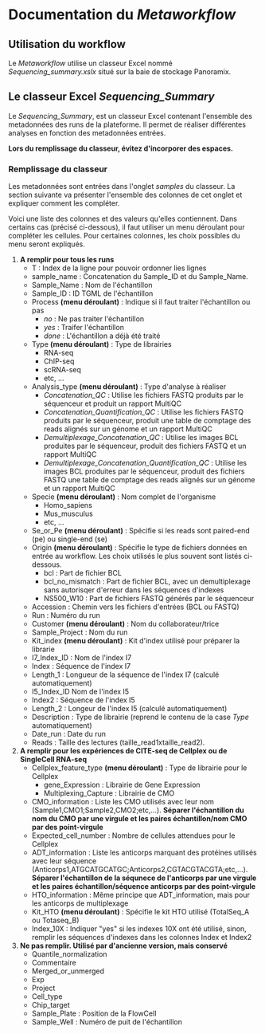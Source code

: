 # Documentation du *Metaworkflow*

## Utilisation du workflow 

Le *Metaworkflow* utilise un classeur Excel nommé *Sequencing\_summary.xslx* situé sur la baie de stockage Panoramix.

## Le classeur Excel *Sequencing_Summary*

Le *Sequencing\_Summary*, est un classeur Excel contenant l'ensemble des metadonnées des runs de la plateforme. Il permet de réaliser différentes analyses en fonction des metadonnées entrées. 

**Lors du remplissage du classeur, évitez d'incorporer des espaces.**

### Remplissage du classeur

Les metadonnées sont entrées dans l'onglet *samples* du classeur. La section suivante va présenter l'ensemble des colonnes de cet onglet et expliquer comment les compléter. 

Voici une liste des colonnes et des valeurs qu'elles contiennent. Dans certains cas (précisé ci-dessous), il faut utiliser un menu déroulant pour compléter les cellules. Pour certaines colonnes, les choix possibles du menu seront expliqués.

1. **A remplir pour tous les runs**
    * T : Index de la ligne pour pouvoir ordonner lies lignes
    * sample\_name : Concatenation du Sample\_ID et du Sample\_Name.
    * Sample\_Name : Nom de l'échantillon 
    * Sample\_ID : ID TGML de l'échantillon
    * Process **(menu déroulant)** : Indique si il faut traiter l'échantillon ou pas
        * *no* : Ne pas traiter l'échantillon
        * *yes* : Traifer l'échantillon
        * *done* : L'échantillon a déjà été traité
    * Type **(menu déroulant)** : Type de librairies
        * RNA-seq
        * ChIP-seq
        * scRNA-seq
        * etc, ...
    * Analysis\_type **(menu déroulant)** : Type d'analyse à réaliser
        * *Concatenation_QC* : Utilise les fichiers FASTQ produits par le séquenceur et produit un rapport MultiQC
        * *Concatenation_Quantification_QC* : Utilise les fichiers FASTQ produits par le séquenceur, produit une table de comptage des reads alignés sur un génome et un rapport MultiQC
        * *Demultiplexage_Concatenation_QC* : Utilise les images BCL produites par le séquenceur, produit des fichiers FASTQ et un rapport MultiQC
        * *Demultiplexage_Concatenation_Quantification_QC* : Utilise les images BCL produites par le séquenceur, produit des fichiers FASTQ une table de comptage des reads alignés sur un génome et un rapport MultiQC
    * Specie **(menu déroulant)** : Nom complet de l'organisme
        * Homo\_sapiens
        * Mus\_musculus
        * etc, ...
    * Se\_or\_Pe **(menu déroulant)** : Spécifie si les reads sont paired-end (pe) ou single-end (se)
    * Origin **(menu déroulant)** : Spécifie le type de fichiers données en entrée au workflow. Les choix utilisés le plus souvent sont listés ci-dessous. 
        * bcl : Part de fichier BCL
        * bcl\_no\_mismatch : Part de fichier BCL, avec un demultiplexage sans autorisqer d'erreur dans les séquences d'indexes
        * NS500\_W10 : Part de fichiers FASTQ générés par le séquenceur
    * Accession : Chemin vers les fichiers d'entrées (BCL ou FASTQ)
    * Run : Numéro du run
    * Customer **(menu déroulant)** : Nom du collaborateur/trice
    * Sample\_Project : Nom du run 
    * Kit\_index **(menu déroulant)** : Kit d'index utilisé pour préparer la librarie
    * I7\_Index\_ID : Nom de l'index I7
    * Index : Séquence de l'index I7
    * Length\_1 : Longueur de la séquence de l'index I7 (calculé automatiquement)
    * I5\_Index\_ID Nom de l'index I5
    * Index2 : Séquence de l'index I5
    * Length\_2 : Longeur de l'index I5 (calculé automatiquement)
    * Description : Type de librairie (reprend le contenu de la case *Type* automatiquement)
    * Date\_run : Date du run
    * Reads : Taille des lectures (taille\_read1xtaille\_read2).
2. **A remplir pour les expériences de CITE-seq de Cellplex ou de SingleCell RNA-seq**
    * Cellplex\_feature\_type **(menu déroulant)** : Type de librairie pour le Cellplex
        * gene\_Expression : Librairie de Gene Expression 
        * Multiplexing\_Capture : Librairie de CMO
    * CMO\_information : Liste les CMO utilisés avec leur nom (Sample1,CMO1;Sample2,CMO2;etc,...). **Séparer l'échantillon du nom du CMO par une virgule et les paires échantillon/nom CMO par des point-virgule**
    * Expected\_cell\_number : Nombre de cellules attendues pour le Cellplex
    * ADT\_information : Liste les anticorps marquant des protéines utilisés avec leur séquence (Anticorps1,ATGCATGCATGC;Anticorps2,CGTACGTACGTA;etc,...). **Séparer l'échantillon de la séqunece de l'anticorps par une virgule et les paires échantillon/séquence anticorps par des point-virgule**
    * HTO\_information : Même principe que ADT\_information, mais pour les anticorps de multiplexage
    * Kit\_HTO **(menu déroulant)** : Spécifie le kit HTO utilisé (TotalSeq\_A ou Totaseq\_B)
    * Index\_10X : Indiquer "yes" si les indexes 10X ont été utilisé, sinon, remplir les séquences d'indexes dans les colonnes Index et Index2
3. **Ne pas remplir. Utilisé par d'ancienne version, mais conservé**
    * Quantile\_normalization
    * Commentaire
    * Merged\_or\_unmerged
    * Exp
    * Project
    * Cell\_type
    * Chip\_target
    * Sample\_Plate : Position de la FlowCell
    * Sample\_Well : Numéro de puit de l'échantillon

